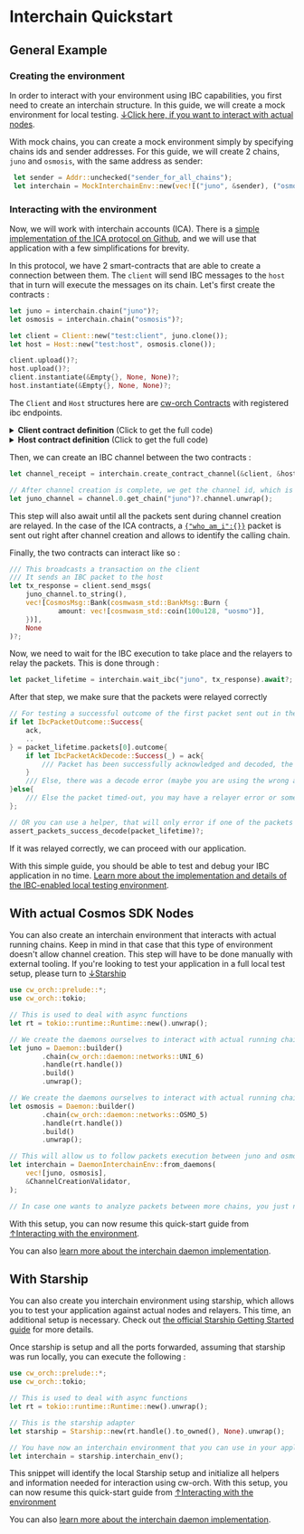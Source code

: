 # Interchain Quickstart

## General Example

### Creating the environment

In order to interact with your environment using IBC capabilities, you first need to create an interchain structure.
In this guide, we will create a mock environment for local testing. [↓Click here, if you want to interact with actual nodes](#with-actual-cosmos-sdk-nodes).


With mock chains, you can create a mock environment simply by specifying chains ids and sender addresses.
For this guide, we will create 2 chains, `juno` and `osmosis`, with the same address as sender:  
```rust
 let sender = Addr::unchecked("sender_for_all_chains");
 let interchain = MockInterchainEnv::new(vec![("juno", &sender), ("osmosis", &sender)]);
```

### Interacting with the environment

Now, we will work with interchain accounts (ICA). There is a [simple implementation of the ICA protocol on Github](https://github.com/confio/cw-ibc-demo), and we will use that application with a few simplifications for brevity.

In this protocol, we have 2 smart-contracts that are able to create a connection between them. 
The `client` will send IBC messages to the `host` that in turn will execute the messages on its chain. 
Let's first create the contracts :
```rust
let juno = interchain.chain("juno")?;
let osmosis = interchain.chain("osmosis")?;

let client = Client::new("test:client", juno.clone());
let host = Host::new("test:host", osmosis.clone());

client.upload()?;
host.upload()?;
client.instantiate(&Empty{}, None, None)?;
host.instantiate(&Empty{}, None, None)?;

```
The `Client` and `Host` structures here are [cw-orch Contracts](../single_contract/interfaces.md) with registered ibc endpoints. 

<details>
  <summary><strong>Client contract definition</strong> (Click to get the full code)</summary>

```rust
#[interface(
    simple_ica_controller::msg::InstantiateMsg,
    simple_ica_controller::msg::ExecuteMsg,
    simple_ica_controller::msg::QueryMsg,
    Empty
)]
struct Client;

impl<Chain: CwEnv> Uploadable for Client<Chain> {
    // No wasm needed for this example
    // You would need to get the contract wasm to be able to interact with actual Cosmos SDK nodes
    fn wasm(&self) -> WasmPath {
        let wasm_path = format!("No wasm");
        WasmPath::new(wasm_path).unwrap()
    }
    // Return a CosmWasm contract wrapper with IBC capabilities
    fn wrapper(&self) -> Box<dyn MockContract<Empty>> {
        Box::new(
            ContractWrapper::new_with_empty(
                simple_ica_controller::contract::execute,
                simple_ica_controller::contract::instantiate,
                simple_ica_controller::contract::query,
            )
            .with_ibc(
                simple_ica_controller::ibc::ibc_channel_open,
                simple_ica_controller::ibc::ibc_channel_connect,
                simple_ica_controller::ibc::ibc_channel_close,
                simple_ica_controller::ibc::ibc_packet_receive,
                simple_ica_controller::ibc::ibc_packet_ack,
                simple_ica_controller::ibc::ibc_packet_timeout,
            ),
        )
    }
}
```  
</details>

<details>
  <summary><strong>Host contract definition</strong> (Click to get the full code)</summary>

```rust
// This is used because the simple_ica_host contract doesn't have an execute endpoint defined 
pub fn host_execute(_: DepsMut, _: Env, _: MessageInfo, _: Empty) -> StdResult<Response> {
    Err(StdError::generic_err("Execute not implemented for host"))
}

#[interface(
    simple_ica_host::msg::InstantiateMsg,
    Empty,
    simple_ica_host::msg::QueryMsg,
    Empty
)]
struct Host;

impl<Chain: CwEnv> Uploadable for Host<Chain> {
    // No wasm needed for this example
    // You would need to get the contract wasm to be able to interact with actual Cosmos SDK nodes
    fn wasm(&self) -> WasmPath {
        let wasm_path = format!("No wasm");
        WasmPath::new(wasm_path).unwrap()
    }
    // Return a CosmWasm contract wrapper with IBC capabilities
    fn wrapper(&self) -> Box<dyn MockContract<Empty>> {
        Box::new(
            ContractWrapper::new_with_empty(
                host_execute,
                simple_ica_host::contract::instantiate,
                simple_ica_host::contract::query,
            )
            .with_reply(simple_ica_host::contract::reply)
            .with_ibc(
                simple_ica_host::contract::ibc_channel_open,
                simple_ica_host::contract::ibc_channel_connect,
                simple_ica_host::contract::ibc_channel_close,
                simple_ica_host::contract::ibc_packet_receive,
                simple_ica_host::contract::ibc_packet_ack,
                simple_ica_host::contract::ibc_packet_timeout,
            ),
        )
    }
}
```  
</details>

Then, we can create an IBC channel between the two contracts : 

```rust
let channel_receipt = interchain.create_contract_channel(&client, &host, None, "simple-ica-v2").await?;

// After channel creation is complete, we get the channel id, which is necessary for ICA remote execution
let juno_channel = channel.0.get_chain("juno")?.channel.unwrap();
```

This step will also await until all the packets sent during channel creation are relayed. In the case of the ICA contracts, a [`{"who_am_i":{}}`](https://github.com/confio/cw-ibc-demo/blob/main/contracts/simple-ica-controller/src/ibc.rs#L54) packet is sent out right after channel creation and allows to identify the calling chain. 


Finally, the two contracts can interact like so :
```rust
/// This broadcasts a transaction on the client
/// It sends an IBC packet to the host
let tx_response = client.send_msgs(
    juno_channel.to_string(), 
    vec![CosmosMsg::Bank(cosmwasm_std::BankMsg::Burn {
            amount: vec![cosmwasm_std::coin(100u128, "uosmo")],
    })],
    None
)?;
```

Now, we need to wait for the IBC execution to take place and the relayers to relay the packets. This is done through : 
```rust
let packet_lifetime = interchain.wait_ibc("juno", tx_response).await?;
```

After that step, we make sure that the packets were relayed correctly
```rust 
// For testing a successful outcome of the first packet sent out in the tx, you can use : 
if let IbcPacketOutcome::Success{
    ack,
    ..
} = packet_lifetime.packets[0].outcome{
    if let IbcPacketAckDecode::Success(_) = ack{
        /// Packet has been successfully acknowledged and decoded, the transaction has gone through correctly
    }
    /// Else, there was a decode error (maybe you are using the wrong acknowledgement format)
}else{
    /// Else the packet timed-out, you may have a relayer error or something is wrong in your application
};

// OR you can use a helper, that will only error if one of the packets being relayed failed
assert_packets_success_decode(packet_lifetime)?;
```

If it was relayed correctly, we can proceed with our application.


With this simple guide, you should be able to test and debug your IBC application in no time. 
[Learn more about the implementation and details of the IBC-enabled local testing environment](./integrations/mock.md).


## With actual Cosmos SDK Nodes

You can also create an interchain environment that interacts with actual running chains. Keep in mind in that case that this type of environment doesn't allow channel creation. This step will have to be done manually with external tooling. If you're looking to test your application in a full local test setup, please turn to [↓Starship](#with-starship)


```rust
use cw_orch::prelude::*;
use cw_orch::tokio;

// This is used to deal with async functions
let rt = tokio::runtime::Runtime::new().unwrap();

// We create the daemons ourselves to interact with actual running chains (testnet here)
let juno = Daemon::builder()
        .chain(cw_orch::daemon::networks::UNI_6)
        .handle(rt.handle())
        .build()
        .unwrap(); 

// We create the daemons ourselves to interact with actual running chains (testnet here)
let osmosis = Daemon::builder()
        .chain(cw_orch::daemon::networks::OSMO_5)
        .handle(rt.handle())
        .build()
        .unwrap();

// This will allow us to follow packets execution between juno and osmosis
let interchain = DaemonInterchainEnv::from_daemons(
    vec![juno, osmosis],
    &ChannelCreationValidator,
);

// In case one wants to analyze packets between more chains, you just need to add them to the interchain object
```

With this setup, you can now resume this quick-start guide from [↑Interacting with the environment](#interacting-with-the-environment).

You can also [learn more about the interchain daemon implementation](./integrations/daemon.md).

## With Starship

You can also create you interchain environment using starship, which allows you to test your application against actual nodes and relayers. This time, an additional setup is necessary. 
Check out [the official Starship Getting Started guide](https://starship.cosmology.tech/) for more details. 

Once starship is setup and all the ports forwarded, assuming that starship was run locally, you can execute the following : 

```rust
use cw_orch::prelude::*;
use cw_orch::tokio;

// This is used to deal with async functions
let rt = tokio::runtime::Runtime::new().unwrap();

// This is the starship adapter
let starship = Starship::new(rt.handle().to_owned(), None).unwrap();

// You have now an interchain environment that you can use in your application
let interchain = starship.interchain_env();
```

This snippet will identify the local Starship setup and initialize all helpers and information needed for interaction using cw-orch. 
With this setup, you can now resume this quick-start guide from [↑Interacting with the environment](#interacting-with-the-environment)

You can also [learn more about the interchain daemon implementation](./integrations/daemon.md).
